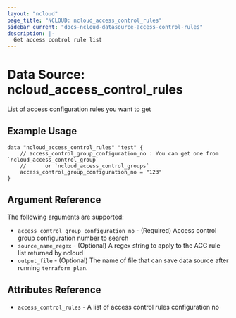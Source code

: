 ```yaml
---
layout: "ncloud"
page_title: "NCLOUD: ncloud_access_control_rules"
sidebar_current: "docs-ncloud-datasource-access-control-rules"
description: |-
  Get access control rule list
---
```


# Data Source: ncloud_access_control_rules

List of access configuration rules you want to get

## Example Usage

```hcl
data "ncloud_access_control_rules" "test" {
    // access_control_group_configuration_no : You can get one from `ncloud_access_control_group`
    //      or `ncloud_access_control_groups`
	access_control_group_configuration_no = "123"
}
```

## Argument Reference

The following arguments are supported:

* `access_control_group_configuration_no` - (Required) Access control group configuration number to search
* `source_name_regex` - (Optional) A regex string to apply to the ACG rule list returned by ncloud
* `output_file` - (Optional) The name of file that can save data source after running `terraform plan`.

## Attributes Reference

* `access_control_rules` - A list of access control rules configuration no
